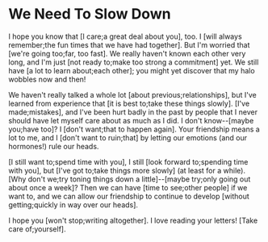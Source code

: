 # We Need To Slow Down

I hope you know that [I care;a great deal about you], too. I [will always remember;the fun times that we have had together]. But I'm worried that [we're going too;far, too fast]. We really haven't known each other very long, and I'm just [not ready to;make too strong a commitment] yet. We still have [a lot to learn about;each other]; you might yet discover that my halo wobbles now and then!

We haven't really talked a whole lot [about previous;relationships], but I've learned from experience that [it is best to;take these things slowly]. [I've made;mistakes], and I've been hurt badly in the past by people that I never should have let myself care about as much as I did. I don't know--[maybe you;have too]? I [don't want;that to happen again]. Your friendship means a lot to me, and I [don't want to ruin;that] by letting our emotions (and our hormones!) rule our heads.

[I still want to;spend time with you], I still [look forward to;spending time with you], but [I've got to;take things more slowly] (at least for a while). [Why don't we;try toning things down a little]--[maybe try;only going out about once a week]? Then we can have [time to see;other people] if we want to, and we can allow our friendship to continue to develop [without getting;quickly in way over our heads].

I hope you [won't stop;writing altogether]. I love reading your letters! [Take care of;yourself].
